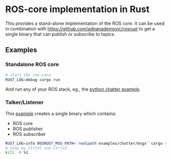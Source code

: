 # ROS-core implementation in Rust

This provides a stand-alone implementation of the ROS core. It can be used
in combination with https://github.com/adnanademovic/rosrust to get a single
binary that can publish or subscribe to topics.

## Examples

### Standalone ROS core

```bash
# start the ros-core
RUST_LOG=debug cargo run
```

And run any of your ROS stack, eg., the [python chatter example](http://wiki.ros.org/ROS/Tutorials/WritingPublisherSubscriber%28python%29).

### Talker/Listener

This [example](./examples/chatter) creates a single binary which contains:
- ROS core
- ROS publisher
- ROS subscriber

```bash
RUST_LOG=info ROSRUST_MSG_PATH=`realpath examples/chatter/msgs` cargo run --example chatter --release
# Stop by Ctrl+C and Ctrl+Z
kill -9 %1
```
